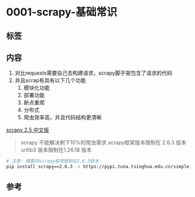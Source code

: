 # 0001-scrapy-基础常识

## 标签

## 内容

1. 对比requests需要自己去构建请求，scrapy脚手架包含了请求的代码
2. 并且scrap有具有以下几个功能
   1. 模块化功能
   2. 部署功能
   3. 断点重爬
   4. 分布式
   5. 爬虫效率高，并且代码结构更清晰

[scrapy 2.5 中文版](https://www.osgeo.cn/scrapy/intro/install.html)

> scrapy 不能解决剩下10%的爬虫需求
> scrapy框架版本限制在 2.6.3 版本
> urllib3 版本限制在1.26.18 版本

```bash {.line-numbers}
# 注意: 需要将scrapy框架限制在2.6.3版本
pip install scrapy==2.6.3 -i https://pypi.tuna.tsinghua.edu.cn/simple
```

## 参考
